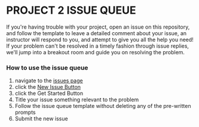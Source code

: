 # PROJECT 2 ISSUE QUEUE

If you're having trouble with your project, open an issue on this repository, and follow the template to leave a detailed comment about your issue, an instructor will respond to you, and attempt to give you all the help you need! If your problem can't be resolved in a timely fashion through issue replies, we'll jump into a breakout room and guide you on resolving the problem.

### How to use the issue queue

1. navigate to the [issues page](https://github.com/sei-ec-remote/project-2-issues/issues)
2. click the [New Issue Button](https://github.com/sei-ec-remote/project-2-issues/issues/new/choose)
3. click the Get Started Button
4. Title your issue something relevant to the problem
5. Follow the issue queue template without deleting any of the pre-written prompts
6. Submit the new issue
